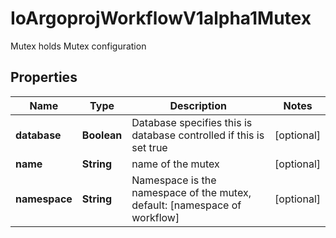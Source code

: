 

# IoArgoprojWorkflowV1alpha1Mutex

Mutex holds Mutex configuration

## Properties

Name | Type | Description | Notes
------------ | ------------- | ------------- | -------------
**database** | **Boolean** | Database specifies this is database controlled if this is set true |  [optional]
**name** | **String** | name of the mutex |  [optional]
**namespace** | **String** | Namespace is the namespace of the mutex, default: [namespace of workflow] |  [optional]



